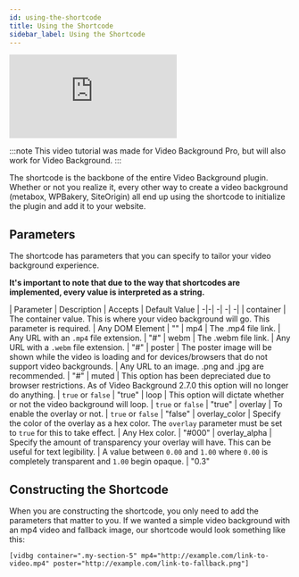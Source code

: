 ```yaml
---
id: using-the-shortcode
title: Using the Shortcode
sidebar_label: Using the Shortcode
---
```


<div class="responsive-iframe-16-9">
    <iframe src="https://www.youtube.com/embed/Ax-MSgWP5ww" frameborder="0" allow="accelerometer; autoplay; encrypted-media; gyroscope; picture-in-picture" allowfullscreen></iframe>
</div>

:::note
This video tutorial was made for Video Background Pro, but will also work for Video Background.
:::

The shortcode is the backbone of the entire Video Background plugin. Whether or not you realize it, every other way to create a video background (metabox, WPBakery, SiteOrigin) all end up using the shortcode to initialize the plugin and add it to your website.

## Parameters

The shortcode has parameters that you can specify to tailor your video background experience.

**It's important to note that due to the way that shortcodes are implemented, every value is interpreted as a string.**

| Parameter | Description | Accepts | Default Value
| -|-| -| -| -|
| container | The container value. This is where your video background will go. This parameter is required. | Any DOM Element | ""
| mp4 | The .mp4 file link. | Any URL with an `.mp4` file extension. | "#"
| webm | The .webm file link. | Any URL with a `.webm` file extension. | "#"
| poster | The poster image will be shown while the video is loading and for devices/browsers that do not support video backgrounds. | Any URL to an image. .png and .jpg are recommended. | "#"
| muted | This option has been depreciated due to browser restrictions. As of Video Background 2.7.0 this option will no longer do anything. | `true` or `false` | "true"
| loop | This option will dictate whether or not the video background will loop. | `true` or `false` | "true"
| overlay | To enable the overlay or not. | `true` or `false` | "false"
| overlay_color | Specify the color of the overlay as a hex color. The `overlay` parameter must be set to `true` for this to take effect. | Any Hex color. | "#000"
| overlay_alpha | Specify the amount of transparency your overlay will have. This can be useful for text legibility. | A value between `0.00` and `1.00` where `0.00` is completely transparent and `1.00` begin opaque. | "0.3"

## Constructing the Shortcode

When you are constructing the shortcode, you only need to add the parameters that matter to you. If we wanted a simple video background with an mp4 video and fallback image, our shortcode would look something like this:

```
[vidbg container=".my-section-5" mp4="http://example.com/link-to-video.mp4" poster="http://example.com/link-to-fallback.png"]
```